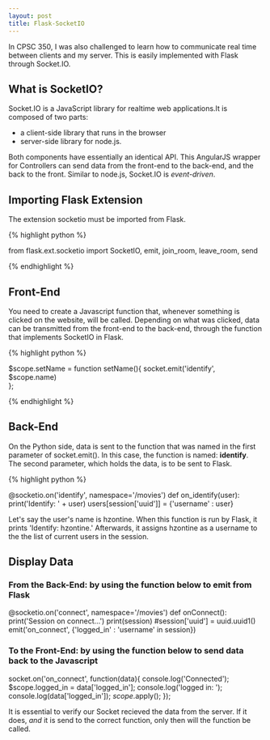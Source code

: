 ```yaml
---
layout: post
title: Flask-SocketIO
---
```


In CPSC 350, I was also challenged to learn how to communicate real time between clients and my server. This is easily implemented with Flask through Socket.IO.

## What is SocketIO?

Socket.IO is a JavaScript library for realtime web applications.It is composed of two parts:
 
  * a client-side library that runs in the browser 
  * server-side library for node.js. 
  
Both components have essentially an identical API. This AngularJS wrapper for Controllers can send data from the front-end to the back-end, and the back to the front. Similar to node.js, Socket.IO is _event-driven_.

## Importing Flask Extension

The extension socketio must be imported from Flask.

{% highlight python %}

from flask.ext.socketio import SocketIO, emit, join_room, leave_room, send

{% endhighlight %}

## Front-End
 You need to create a Javascript function that, whenever something is clicked on the website, will be called. Depending on what was clicked, data can be transmitted from the front-end to the back-end, through the function that implements SocketIO in Flask.

{% highlight python %}

$scope.setName = function setName(){
    socket.emit('identify', $scope.name)  
};

{% endhighlight %}

## Back-End
 On the Python side, data is sent to the function that was named in the first parameter of socket.emit(). In this case, the function is named: **identify**. The second parameter, which holds the data, is to be sent to Flask.

{% highlight python %}

@socketio.on('identify', namespace='/movies')
def on_identify(user):
    print('Identify: ' + user)
    users[session['uuid']] = {'username' : user}
    
Let's say the user's name is hzontine.
When this function is run by Flask, it prints 'Identify: hzontine.' Afterwards, it assigns hzontine as a username to the the list of current users in the session.

## Display Data

### From the Back-End: by using the function below to emit from Flask

@socketio.on('connect', namespace='/movies')
def onConnect():
    print('Session on connect...')
    print(session)
    #session['uuid'] = uuid.uuid1()
    emit('on_connect', {'logged_in' : 'username' in session})

### To the Front-End: by using the function below to send data back to the Javascript

socket.on('on_connect', function(data){
       console.log('Connected'); 
       $scope.logged_in = data['logged_in'];
       console.log('logged in: ');
       console.log(data['logged_in']);
       $scope.$apply();
});

It is essential to verify our Socket recieved the data from the server. If it does, _and_ it is send to the correct function, only then will the function be called.


